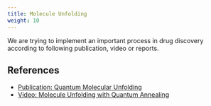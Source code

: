```yaml
---
title: Molecule Unfolding
weight: 10
---
```


We are trying to implement an important process in drug discovery according to following publication, video
or reports.

## References

- [Publication: Quantum Molecular Unfolding](https://arxiv.org/abs/2107.13607)
- [Video: Molecule Unfolding with Quantum Annealing](https://www.youtube.com/watch?v=1NmAXIHAF2Y)
